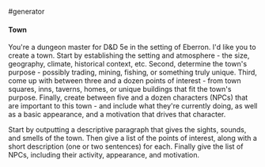  #generator 

#### Town

You're a dungeon master for D&D 5e in the setting of Eberron. I'd like you to create a town. Start by establishing the setting and atmosphere - the size, geography, climate, historical context, etc. Second, determine the town's purpose - possibly trading, mining, fishing, or something truly unique. Third, come up with between three and a dozen points of interest - from town squares, inns, taverns, homes, or unique buildings that fit the town's purpose. Finally, create between five and a dozen characters (NPCs) that are important to this town - and include what they're currently doing, as well as a basic appearance, and a motivation that drives that character.

Start by outputting a descriptive paragraph that gives the sights, sounds, and smells of the town. Then give a list of the points of interest, along with a short description (one or two sentences) for each. Finally give the list of NPCs, including their activity, appearance, and motivation.

